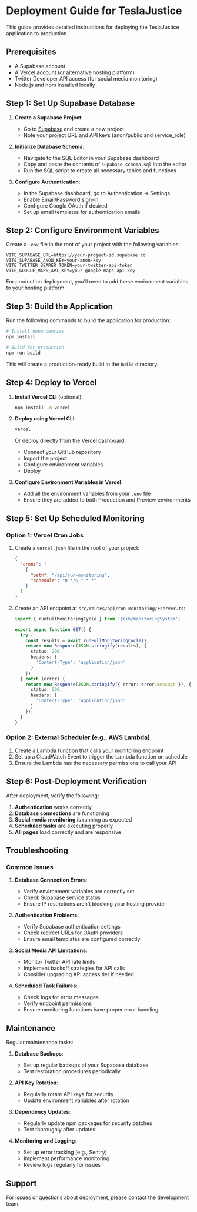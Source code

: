 # Deployment Guide for TeslaJustice

This guide provides detailed instructions for deploying the TeslaJustice application to production.

## Prerequisites

- A Supabase account
- A Vercel account (or alternative hosting platform)
- Twitter Developer API access (for social media monitoring)
- Node.js and npm installed locally

## Step 1: Set Up Supabase Database

1. **Create a Supabase Project**:
   - Go to [Supabase](https://app.supabase.com/) and create a new project
   - Note your project URL and API keys (anon/public and service_role)

2. **Initialize Database Schema**:
   - Navigate to the SQL Editor in your Supabase dashboard
   - Copy and paste the contents of `supabase-schema.sql` into the editor
   - Run the SQL script to create all necessary tables and functions

3. **Configure Authentication**:
   - In the Supabase dashboard, go to Authentication → Settings
   - Enable Email/Password sign-in
   - Configure Google OAuth if desired
   - Set up email templates for authentication emails

## Step 2: Configure Environment Variables

Create a `.env` file in the root of your project with the following variables:

```
VITE_SUPABASE_URL=https://your-project-id.supabase.co
VITE_SUPABASE_ANON_KEY=your-anon-key
VITE_TWITTER_BEARER_TOKEN=your-twitter-api-token
VITE_GOOGLE_MAPS_API_KEY=your-google-maps-api-key
```

For production deployment, you'll need to add these environment variables to your hosting platform.

## Step 3: Build the Application

Run the following commands to build the application for production:

```bash
# Install dependencies
npm install

# Build for production
npm run build
```

This will create a production-ready build in the `build` directory.

## Step 4: Deploy to Vercel

1. **Install Vercel CLI** (optional):
   ```bash
   npm install -g vercel
   ```

2. **Deploy using Vercel CLI**:
   ```bash
   vercel
   ```

   Or deploy directly from the Vercel dashboard:
   - Connect your GitHub repository
   - Import the project
   - Configure environment variables
   - Deploy

3. **Configure Environment Variables in Vercel**:
   - Add all the environment variables from your `.env` file
   - Ensure they are added to both Production and Preview environments

## Step 5: Set Up Scheduled Monitoring

### Option 1: Vercel Cron Jobs

1. Create a `vercel.json` file in the root of your project:
   ```json
   {
     "crons": [
       {
         "path": "/api/run-monitoring",
         "schedule": "0 */6 * * *"
       }
     ]
   }
   ```

2. Create an API endpoint at `src/routes/api/run-monitoring/+server.ts`:
   ```typescript
   import { runFullMonitoringCycle } from '$lib/monitoringSystem';
   
   export async function GET() {
     try {
       const results = await runFullMonitoringCycle();
       return new Response(JSON.stringify(results), {
         status: 200,
         headers: {
           'Content-Type': 'application/json'
         }
       });
     } catch (error) {
       return new Response(JSON.stringify({ error: error.message }), {
         status: 500,
         headers: {
           'Content-Type': 'application/json'
         }
       });
     }
   }
   ```

### Option 2: External Scheduler (e.g., AWS Lambda)

1. Create a Lambda function that calls your monitoring endpoint
2. Set up a CloudWatch Event to trigger the Lambda function on schedule
3. Ensure the Lambda has the necessary permissions to call your API

## Step 6: Post-Deployment Verification

After deployment, verify the following:

1. **Authentication** works correctly
2. **Database connections** are functioning
3. **Social media monitoring** is running as expected
4. **Scheduled tasks** are executing properly
5. **All pages** load correctly and are responsive

## Troubleshooting

### Common Issues

1. **Database Connection Errors**:
   - Verify environment variables are correctly set
   - Check Supabase service status
   - Ensure IP restrictions aren't blocking your hosting provider

2. **Authentication Problems**:
   - Verify Supabase authentication settings
   - Check redirect URLs for OAuth providers
   - Ensure email templates are configured correctly

3. **Social Media API Limitations**:
   - Monitor Twitter API rate limits
   - Implement backoff strategies for API calls
   - Consider upgrading API access tier if needed

4. **Scheduled Task Failures**:
   - Check logs for error messages
   - Verify endpoint permissions
   - Ensure monitoring functions have proper error handling

## Maintenance

Regular maintenance tasks:

1. **Database Backups**:
   - Set up regular backups of your Supabase database
   - Test restoration procedures periodically

2. **API Key Rotation**:
   - Regularly rotate API keys for security
   - Update environment variables after rotation

3. **Dependency Updates**:
   - Regularly update npm packages for security patches
   - Test thoroughly after updates

4. **Monitoring and Logging**:
   - Set up error tracking (e.g., Sentry)
   - Implement performance monitoring
   - Review logs regularly for issues

## Support

For issues or questions about deployment, please contact the development team.
